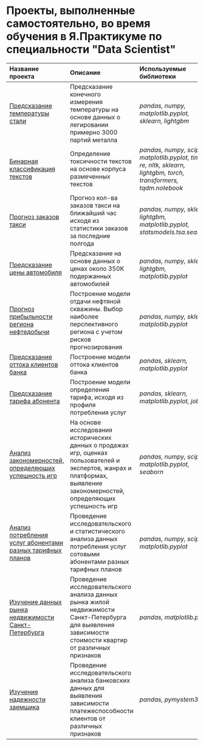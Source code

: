 # Проекты, выполненные самостоятельно, во время обучения в Я.Практикуме по специальности "Data Scientist"
| Название проекта | Описание | Используемые библиотеки | 
| :---------------------- | :---------------------- | :---------------------- |
| [Предсказание температуры стали](steel%20temperature%20predict) | Предсказание конечного измерения температуры на основе данных о легировании примерно 3000 партий металла| *pandas, numpy, matplotlib.pyplot, sklearn, lightgbm* |
| [Бинарная классификация текстов](text%20binary%20classification) | Определение токсичности текстов на основе корпуса размеченных текстов| *pandas, numpy, scipy, matplotlib.pyplot, time, re, nltk, sklearn, lightgbm, torch, transformers, tqdm.notebook* |
| [Прогноз заказов такси](forecasting%20taxi%20orders) | Прогноз кол-ва заказов такси на ближайший час исходя из статистики заказов за последние полгода| *pandas, numpy, sklearn, lightgbm, matplotlib.pyplot, statsmodels.tsa.seasonal* |
| [Предсказание цены автомобиля](car%20price%20prediction) | Предсказание на основе данных о ценах около 350К подержанных автомобилей | *pandas, numpy, sklearn, lightgbm, matplotlib.pyplot* |
| [Прогноз прибыльности региона нефтедобычи](profit%20forecast%20of%20oil%20region) | Построение модели отдачи нефтяной скважины. Выбор наиболее перспективного региона с учетом рисков прогнозирования | *pandas, numpy, sklearn, matplotlib.pyplot* |
| [Предсказание оттока клиентов банка](bank%20customers%20churn_rate) | Построение модели оттока клиентов банка | *pandas, sklearn, matplotlib.pyplot* |
| [Предсказание тарифа абонента](telecom%20tariff%20predict) | Построение модели определения тарифа, исходя из профиля потребления услуг | *pandas, sklearn, matplotlib.pyplot, joblib* |
| [Анализ закономерностей, определяющих успешность игр](mobile%20game%20sales%20data%20research)| На основе исследования исторических данных о продажах игр, оценках пользователей и экспертов, жанрах и платформах, выявление закономерностей, определяющих успешность игр | *pandas, numpy, scipy, matplotlib.pyplot, seaborn* |
| [Анализ потребления услуг абонентами разных тарифных планов](telecom%20tariff%20data%20research)| Проведение исследовательского и статистического анализа данных потребления услуг сотовыми абонентами разных тарифных планов| *pandas, numpy, scipy, matplotlib.pyplot* |
| [Изучение данных рынка недвижимости Санкт-Петербурга](real%20estate%20data%20analysis) | Проведение исследовательского анализа данных рынка жилой недвижимости Санкт-Петербурга для выявления зависимости стоимости квартир от различных признаков | *pandas, matplotlib.pyplot* |
| [Изучение надежности заемщика](bank%20data%20analysis) | Проведение исследовательского анализа банковских данных для выявления зависимости платежеспособности клиентов от различных признаков | *pandas, pymystem3* |
